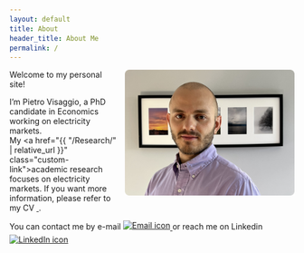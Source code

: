 ```yaml
---
layout: default
title: About
header_title: About Me
permalink: /
---
```


<img src="/assets/images/image1.png"
     alt="Pietro Visaggio"
     width="300"
     style="float: right; margin-left: 1em; margin-bottom: 1em;" />


Welcome to my personal site!  

I’m Pietro Visaggio, a PhD candidate in Economics working on electricity markets.  
My <a href="{{ "/Research/" | relative_url }}" class="custom-link">academic research</a> focuses on electricity markets. If you want more information, please refer to my CV
<a  class="cv-pdf"
  href="{{ '/assets/ResumeVisaggioPietro.pdf' | relative_url }}"
  download>
  <img src="{{ '/assets/images/pdf_icon.png' | relative_url }}" alt=""
  style="width:16px; height:auto; vertical-align:middle; margin-left:0rem; margin-bottom:0.5rem;">
</a>
.


You can contact me by e-mail
<a href="mailto:visaggip@bc.edu" aria-label="Send email to Pietro Visaggio">
  <img src="{{ '/assets/images/email_icon.png' | relative_url }}"
       alt="Email icon"
       style="width:24px; vertical-align:middle; margin-left:0rem; margin-bottom:0.5rem;">
</a>
or reach me on Linkedin
<a href="https://www.linkedin.com/in/pietro-visaggio-393369161/" target="_blank" rel="noopener" aria-label="Visit Pietro Visaggio on LinkedIn">
  <img src="{{ '/assets/images/linkedin_icon.png' | relative_url }}"
       alt="LinkedIn icon"
       style="width:24px; vertical-align:middle; margin-left:0rem; margin-bottom:0.5rem;">
</a>